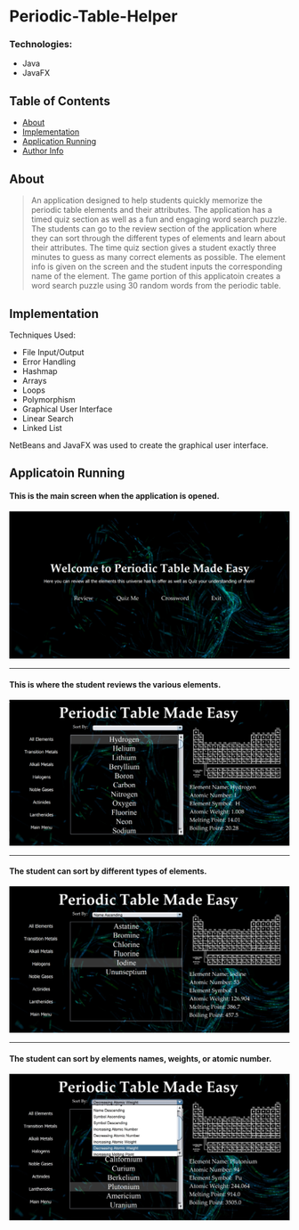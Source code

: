 # Periodic-Table-Helper

### Technologies:

- Java
- JavaFX

## Table of Contents

- [About](#about)
- [Implementation](#implementation)
- [Application Running](#application)
- [Author Info](#author-info)

## About

> An application designed to help students quickly memorize the periodic table elements and their attributes. The application has a timed quiz section as well as a fun and engaging word search puzzle. The students can go to the review section of the application where they can sort through the different types of elements and learn about their attributes. The time quiz section gives a student exactly three minutes to guess as many correct elements as possible. The element info is given on the screen and the student inputs the corresponding name of the element. The game portion of this applicatoin creates a word search puzzle using 30 random words from the periodic table.

## Implementation

Techniques Used:
- File Input/Output
- Error Handling
- Hashmap
- Arrays
- Loops
- Polymorphism
- Graphical User Interface
- Linear Search
- Linked List

NetBeans and JavaFX was used to create the graphical user interface.

## Applicatoin Running

#### This is the main screen when the application is opened.
![MAIN_SCREEN](README-images/mainScreen.PNG)

---

#### This is where the student reviews the various elements.
![MAIN_SCREEN](README-images/overView.PNG)

---

#### The student can sort by different types of elements.
![MAIN_SCREEN](README-images/sortTypes.PNG)

---

#### The student can sort by elements names, weights, or atomic number.
![MAIN_SCREEN](README-images/sortingTypes.jpg)
